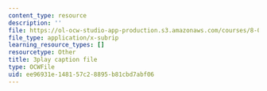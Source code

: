 ```yaml
---
content_type: resource
description: ''
file: https://ol-ocw-studio-app-production.s3.amazonaws.com/courses/8-01sc-classical-mechanics-fall-2016/ee96931e148157c28895b81cbd7abf06_2oK7Eb0YZ9U.vtt
file_type: application/x-subrip
learning_resource_types: []
resourcetype: Other
title: 3play caption file
type: OCWFile
uid: ee96931e-1481-57c2-8895-b81cbd7abf06
---
```

